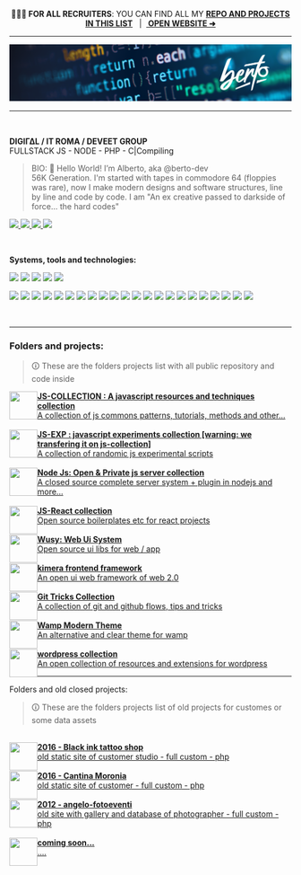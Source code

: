 <div align="center">

<b>🕵🏼‍♂️ FOR ALL RECRUITERS</b>: YOU CAN FIND ALL MY <b><a href="#folders-and-projects">REPO AND PROJECTS IN THIS LIST</a></b> &nbsp;&nbsp;|&nbsp;&nbsp;**[ OPEN WEBSITE ➜ ](https://berto.dev/)**

</div>

<hr>

<img alt="alberto marangelo works tech hub" src="./resources/berto.logo-banner.webp" /><br>

<hr>

<br>

<b>DIGIΓΔL / IT ROMA / DEVEET GROUP</b><br>
FULLSTACK JS - NODE - PHP - C|Compiling<br>

> BIO:
> 👋 Hello World! I’m Alberto, aka @berto-dev </b><br>
> 56K Generation. I'm started with tapes in commodore 64 (floppies was rare), now <wbr>I make modern designs and software structures, line by line and code by code. I am "An ex creative passed to darkside of force... the hard codes"

<a href="https://github.com/berto-dev/"> ![](https://img.shields.io/badge/Website_profile-open_🡥-informational?style=flat-square&logo=google&logoColor=white&color=3f3e3d) </a> <a href="https://www.instagram.com/_berto.dev/"> ![](https://img.shields.io/badge/Instagram_profile-open_🡥-informational?style=flat-square&logo=instagram&logoColor=white&color=3f3e3d) </a> <a href="https://github.com/berto-dev/"> ![](https://img.shields.io/badge/github_profile-open_🡥-informational?style=flat-square&logo=github&logoColor=white&color=3f3e3d) </a> <a href="https://www.linkedin.com/in/berto-dev/"> ![](https://img.shields.io/badge/Linkedin_profile-open_🡥-informational?style=flat-square&logo=linkedin&logoColor=white&color=3f3e3d) </a> 

<br>
 
<b>Systems, tools and technologies:</b>

![](https://img.shields.io/badge/_-Development-informational?style=flat&logo=Sharp&logoColor=white&color=gray)&nbsp;![](https://img.shields.io/badge/_-Programming-informational?style=flat&logo=Sharp&logoColor=white&color=gray)&nbsp;![](https://img.shields.io/badge/_-Business-informational?style=flat&logo=Sharp&logoColor=white&color=gray)&nbsp;![](https://img.shields.io/badge/_-Design-informational?style=flat&logo=Sharp&logoColor=white&color=gray) ![](https://img.shields.io/badge/#-UiUXD-informational?style=flat&color=gray)

![](https://img.shields.io/badge/OS-Linux_Arch-informational?style=flat-square&logo=archlinux&logoColor=white&color=aqua)
![](https://img.shields.io/badge/OS-Linux_Debian-informational?style=flat-square&logo=debian&logoColor=white&color=aqua)
![](https://img.shields.io/badge/OS-Microsoft_Windows-informational?style=flat-square&logo=Windows&logoColor=white&color=aqua)
![](https://img.shields.io/badge/OS-Apple_Connect-informational?style=flat-square&logo=appstore&logoColor=white&color=aqua)
![](https://img.shields.io/badge/Shell-Bash-informational?style=flat-square&logo=gnu-bash&logoColor=white&color=aqua)
![](https://img.shields.io/badge/Cmd-Terminal-informational?style=flat-square&logo=Windows-Terminal&logoColor=white&color=aqua)
![](https://img.shields.io/badge/Code-JavaScript-informational?style=flat-square&logo=javascript&logoColor=white&color=aqua)
![](https://img.shields.io/badge/Code-Php-informational?style=flat-square&logo=Php&logoColor=white&color=aqua)
![](https://img.shields.io/badge/Code-CSharp-informational?style=flat-square&logo=CSharp&logoColor=white&color=aqua)
![](https://img.shields.io/badge/Node-Js-informational?style=flat-square&logo=Node.js&logoColor=white&color=aqua)
![](https://img.shields.io/badge/Mongo-DB-informational?style=flat-square&logo=MongoDb&logoColor=white&color=aqua)
![](https://img.shields.io/badge/React-Js-informational?style=flat-square&logo=react&logoColor=white&color=aqua)
![](https://img.shields.io/badge/Compiler-PWA-informational?style=flat-square&logo=PWA&logoColor=white&color=aqua)
![](https://img.shields.io/badge/Engine-Unity-informational?style=flat-square&logo=Unity&logoColor=white&color=aqua)
![](https://img.shields.io/badge/Engine-Cordova-informational?style=flat-square&logo=Apache-Cordova&logoColor=white&color=aqua)
![](https://img.shields.io/badge/Semantic-Web-informational?style=flat-square&logo=Semantic-Web&logoColor=white&color=aqua)
![](https://img.shields.io/badge/Web-SEO_Process-informational?style=flat-square&logo=Google-Analytics&logoColor=white&color=aqua)
![](https://img.shields.io/badge/Tool-VScode-informational?style=flat-square&logo=htmx&logoColor=white&color=aqua)
![](https://img.shields.io/badge/Tool-Figma-informational?style=flat-square&logo=Figma&logoColor=white&color=aqua)
![](https://img.shields.io/badge/Tool-Adobe-informational?style=flat-square&logo=Adobe&logoColor=white&color=aqua)
![](https://img.shields.io/badge/Tool-Wamp-informational?style=flat-square&logo=Wattpad&logoColor=white&color=aqua)
![](https://img.shields.io/badge/Tool-Blender-informational?style=flat-square&logo=Blender&logoColor=white&color=aqua)

<br>

---

### Folders and projects:

> 🛈 These are the folders projects list with all public repository and code inside

<a href="https://github.com/js-collection" target="_blank">
    <img src="https://avatars.githubusercontent.com/u/109235940?s=200&v=4" size="50" height="50" width="50" align="left">
    <b>JS-COLLECTION : A javascript resources and techniques collection</b><br>
    A collection of js commons patterns, tutorials, methods and other...
</a>
<br><br>
<a href="https://github.com/js-exp-collection" target="_blank">
    <img src="https://avatars.githubusercontent.com/u/113604011?s=200&v=4" size="50" height="50" width="50" align="left">
    <b>JS-EXP : javascript experiments collection [warning: we transfering it on js-collection]</b><br>
    A collection of randomic js experimental scripts
</a>
<br><br>
<a href="https://github.com/node-js-collection" target="_blank">
    <img src="https://avatars.githubusercontent.com/u/130677465?s=400&u=1ed7fc04feb49928a24cd044b82bbfb7e0b09787&v=4" size="50" height="50" width="50" align="left">
    <b>Node Js: Open & Private js server collection</b><br>
    A closed source complete server system + plugin in nodejs and more...
</a>
<br><br>
<a href="https://github.com/js-react-collection" target="_blank">
    <img src="https://avatars.githubusercontent.com/u/117747664?s=96&v=4" size="50" height="50" width="50" align="left">
    <b>JS-React collection</b><br>
    Open source boilerplates etc for react projects
</a>
<br><br>
<a href="https://github.com/wusy-project" target="_blank">
    <img src="https://avatars.githubusercontent.com/u/75279499?s=200&v=4" size="50" height="50" width="50" align="left">
    <b>Wusy: Web Ui System</b><br>
    Open source ui libs for web / app
</a>
<br><br>
<a href="https://github.com/ShapeGroup/kimera-frontend-framework" target="_blank">
    <img src="https://user-images.githubusercontent.com/92259138/153724707-18a7c837-0840-4e21-b7d7-48caa7dd62b1.png" size="50" height="50" width="50" align="left">
    <b>kimera frontend framework</b><br>
    An open ui web framework of web 2.0 
</a>
<br><br>
<a href="https://github.com/git-tricks-collection" target="_blank">
    <img src="https://avatars.githubusercontent.com/u/113598800?s=400&u=d8b7ac124e46c8c85b57eb7832f3e706c37bb5cb&v=4" size="50" height="50" width="50" align="left">
    <b>Git Tricks Collection</b><br>
    A collection of git and github flows, tips and tricks 
</a>
<br><br>
<a href="https://github.com/berto-dev/wamp-theme" target="_blank">
    <img src="https://raw.githubusercontent.com/berto-dev/wamp-theme/main/favicon.ico" size="50" height="50" width="50" align="left">
    <b>Wamp Modern Theme</b><br>
    An alternative and clear theme for wamp 
</a>
<br><br>
<a href="https://github.com/wp-collection" target="_blank">
    <img src="https://avatars.githubusercontent.com/u/99553034?s=200&v=4" size="50" height="50" width="50" align="left">
    <b>wordpress collection</b><br>
    An open collection of resources and extensions for wordpress
</a>

---

Folders and old closed projects:
> 🛈 These are the folders projects list of old projects for customes or some data assets
<br>
<a href="https://github.com/black-ink-tattoo" target="_blank">
    <img src="https://avatars.githubusercontent.com/u/176918201?s=96&v=4" size="50" height="50" width="50" align="left">
    <b>2016 - Black ink tattoo shop</b><br>
    old static site of customer studio - full custom - php
</a>
<br><br>
<a href="https://github.com/cantina-moronia" target="_blank">
    <img src="https://avatars.githubusercontent.com/u/176927257?s=200&v=4" size="50" height="50" width="50" align="left">
    <b>2016 - Cantina Moronia</b><br>
    old static site of customer - full custom - php
</a>
<br><br>
<a href="https://github.com/angelo-fotoeventi" target="_blank">
    <img src="https://avatars.githubusercontent.com/u/176927257?s=200&v=4" size="50" height="50" width="50" align="left">
    <b>2012 - angelo-fotoeventi</b><br>
    old site with gallery and database of photographer - full custom - php
</a>
<br><br>
<a href="xxxx" target="_blank">
    <img src="https://static.vecteezy.com/system/resources/previews/000/583/361/original/timer-icon-vector.jpg" size="50" height="50" width="50" align="left">
    <b>coming soon...</b><br>
    ....
</a>

<!--
info:
💬
find emoji:  https://emojipedia.org/emoji/
find me on google: https://www.google.com/search?client=firefox-b-d&q=addme+to+search
How to badge: https://shields.io/category/build
All icons: https://simpleicons.org/
custom stats:
  on https://github.com/anuraghazra/github-readme-stats +++ &hide=html&hide_border=false&card_width=320&layout=compact&text_color=dimgray&title_color=cyan&icon_color=aqua&bg_color=WhiteSmok
  [![berto's stats](https://github-readme-stats.vercel.app/api/wakatime?username=ebfeebe0-ae51-4c38-8521-9b0bf9402c6e)](https://github.com/berto-dev/github-readme-stats)
  src="https://github-readme-stats.vercel.app/api/wakatime?username=ebfeebe0-ae51-4c38-8521-9b0bf9402c6e&langs_count=7&custom_title=Runtime&nbsp;Stats&hide_border=false&titletext_color=dimgray&title_color=cyan&icon_color=aqua&bg_color=WhiteSmok"

![](https://img.shields.io/badge/OS-Apple-informational?style=flat-square&logo=Apple&logoColor=white&color=aqua)

https://berto-dev.github.io/
https://berto.dev/


-->

<!--

<img height="160px" src="https://github-readme-stats.vercel.app/api?username=berto-dev&hide_border=false&show_icons=true&include_all_commits=true&count_private=true&layout=compact&langs_count=7&text_color=dimgray&title_color=cyan&icon_color=aqua&bg_color=WhiteSmoke"/><img height="160px" src="https://github-readme-stats.vercel.app/api/top-langs/?username=berto-dev&langs_count=7&custom_title=Runtime&nbsp;Stats&hide_border=false&titletext_color=dimgray&title_color=cyan&icon_color=aqua&bg_color=WhiteSmok"/>

-->
